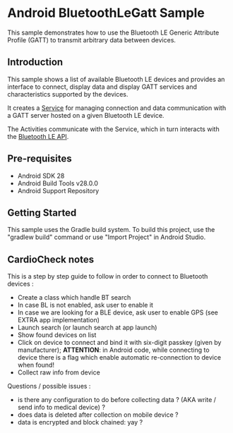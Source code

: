 
Android BluetoothLeGatt Sample
===================================

This sample demonstrates how to use the Bluetooth LE Generic Attribute Profile (GATT)
to transmit arbitrary data between devices.

Introduction
------------

This sample shows a list of available Bluetooth LE devices and provides
an interface to connect, display data and display GATT services and
characteristics supported by the devices.

It creates a [Service][1] for managing connection and data communication with a GATT server
hosted on a given Bluetooth LE device.

The Activities communicate with the Service, which in turn interacts with the [Bluetooth LE API][2].

[1]:http://developer.android.com/reference/android/app/Service.html
[2]:https://developer.android.com/reference/android/bluetooth/BluetoothGatt.html

Pre-requisites
--------------

- Android SDK 28
- Android Build Tools v28.0.0
- Android Support Repository

Getting Started
---------------

This sample uses the Gradle build system. To build this project, use the
"gradlew build" command or use "Import Project" in Android Studio.

CardioCheck notes
-----------------

This is a step by step guide to follow in order to connect to Bluetooth devices :

* Create a class which handle BT search
* In case BL is not enabled, ask user to enable it
* In case we are looking for a BLE device, ask user to enable GPS (see EXTRA app implementation)
* Launch search (or launch search at app launch)
* Show found devices on list
* Click on device to connect and bind it with six-digit passkey (given by manufacturer); **ATTENTION**: in Android code, while connecting to device there is a flag which enable automatic re-connection to device when found!
* Collect raw info from device

Questions / possible issues :
- is there any configuration to do before collecting data ? (AKA write / send info to medical device) ?
- does data is deleted after collection on mobile device ?
- data is encrypted and block chained: yay ?
